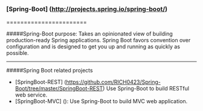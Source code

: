 ### [Spring-Boot] (http://projects.spring.io/spring-boot/)
=======================

#####Spring-Boot purpose:
Takes an opinionated view of building production-ready Spring applications. 
Spring Boot favors convention over configuration and is designed to get you up and running as quickly as possible.

---------------
#####Spring Boot related projects
- [SpringBoot-REST] (https://github.com/RICH0423/Spring-Boot/tree/master/SpringBoot-REST) Use Spring-Boot to build RESTful web service.
- [SpringBoot-MVC] (): Use Spring-Boot to build MVC web application.

